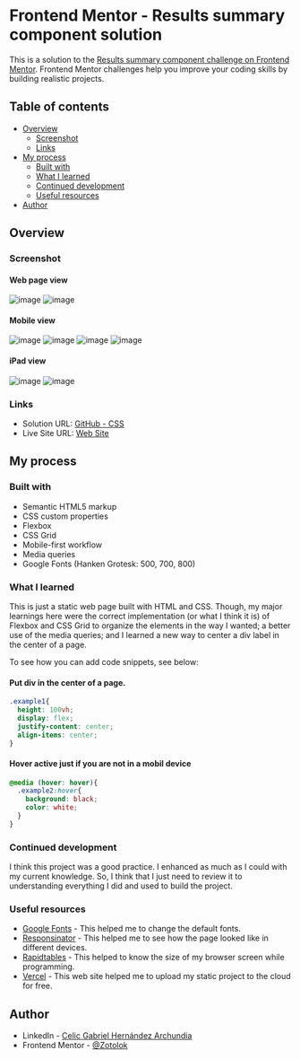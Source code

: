 # Frontend Mentor - Results summary component solution

This is a solution to the [Results summary component challenge on Frontend Mentor](https://www.frontendmentor.io/challenges/results-summary-component-CE_K6s0maV). Frontend Mentor challenges help you improve your coding skills by building realistic projects.

## Table of contents

- [Overview](#overview)
  - [Screenshot](#screenshot)
  - [Links](#links)
- [My process](#my-process)
  - [Built with](#built-with)
  - [What I learned](#what-i-learned)
  - [Continued development](#continued-development)
  - [Useful resources](#useful-resources)
- [Author](#author)


## Overview

### Screenshot
#### Web page view
![image](https://github.com/Zotolok/Front-End/assets/66386227/e00c3297-eeb3-4286-8071-a9fa8a755239)
![image](https://github.com/Zotolok/Front-End/assets/66386227/53b8ffde-8bb5-4d0d-821d-431e8b076723)


#### Mobile view
![image](https://github.com/Zotolok/Front-End/assets/66386227/0462f948-b53f-4c34-a93d-3796e73b58fb)
![image](https://github.com/Zotolok/Front-End/assets/66386227/4ffa24e3-69ef-4d8e-ae84-c062288d9549)
![image](https://github.com/Zotolok/Front-End/assets/66386227/5f46089a-8353-4c6a-bbd2-160785212688)
![image](https://github.com/Zotolok/Front-End/assets/66386227/44c659b3-4064-4e95-8af4-b5326187d439)

#### iPad view
![image](https://github.com/Zotolok/Front-End/assets/66386227/2400b2d4-c635-44d7-89d7-46ac78d0b9e5)
![image](https://github.com/Zotolok/Front-End/assets/66386227/c90b4031-7291-407d-8a2b-34741c41831b)


### Links

- Solution URL: [GitHub - CSS](https://github.com/Zotolok/Front-End/blob/685a48009be79676ab7cbf41526a05bfdcd01ce8/Results_Summary/CSS/styles.css)
- Live Site URL: [Web Site](https://result-sum-red.vercel.app/)

## My process

### Built with

- Semantic HTML5 markup
- CSS custom properties
- Flexbox
- CSS Grid
- Mobile-first workflow
- Media queries
- Google Fonts (Hanken Grotesk: 500, 700, 800)


### What I learned

This is just a static web page built with HTML and CSS. Though, my major learnings here were the correct implementation (or what I think it is) of Flexbox and CSS Grid to organize the elements in the way I wanted; a better use of the media queries; and I learned a new way to center a div label in the center of a page.

To see how you can add code snippets, see below:
#### Put div in the center of a page.
```css
.example1{
  height: 100vh;
  display: flex;
  justify-content: center;
  align-items: center; 
}
```
#### Hover active just if you are not in a mobil device
```css
@media (hover: hover){
  .example2:hover{
    background: black;
    color: white;
  }
}
```


### Continued development

I think this project was a good practice. I enhanced as much as I could with my current knowledge. So, I think that I just need to review it to understanding everything I did and used to build the project.


### Useful resources

- [Google Fonts](https://fonts.google.com/) - This helped me to change the default fonts.
- [Responsinator](http://www.responsinator.com/) - This helped me to see how the page looked like in different devices.
- [Rapidtables](https://www.rapidtables.org/web/tools/window-size.html) -  This helped to know the size of my browser screen while programming.
- [Vercel](https://vercel.com/home) - This web site helped me to upload my static project to the cloud for free.


## Author

- LinkedIn - [Celic Gabriel Hernández Archundia](www.linkedin.com/in/celic-gabriel-hernández-archundia-63935a1b5)
- Frontend Mentor - [@Zotolok](https://www.frontendmentor.io/profile/Zotolok)
